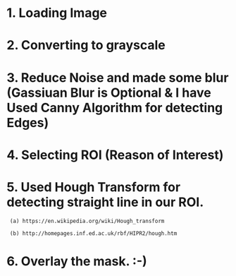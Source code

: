 # 1. Loading Image
# 2. Converting to grayscale
# 3. Reduce Noise and made some blur (Gassiuan Blur is Optional & I have Used Canny Algorithm for detecting Edges)
# 4. Selecting ROI (Reason of Interest)
# 5. Used Hough Transform for detecting straight line in our ROI.
     (a) https://en.wikipedia.org/wiki/Hough_transform
  
     (b) http://homepages.inf.ed.ac.uk/rbf/HIPR2/hough.htm
     
# 6. Overlay the mask. :-)
